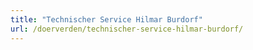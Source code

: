 ```yaml
---
title: "Technischer Service Hilmar Burdorf"
url: /doerverden/technischer-service-hilmar-burdorf/
---
```

